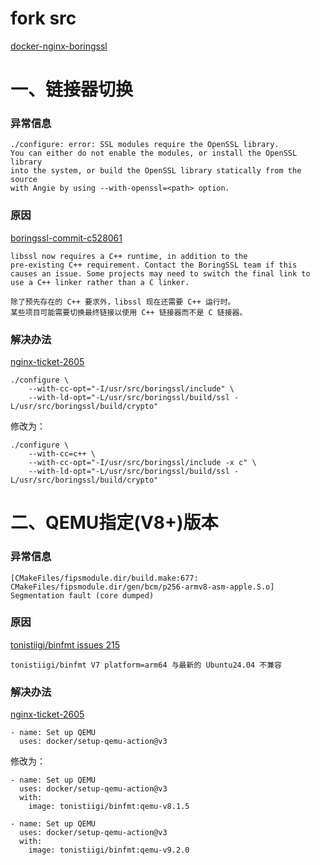 # fork src
[docker-nginx-boringssl](https://github.com/nginx-modules/docker-nginx-boringssl)

# 一、链接器切换

### 异常信息

```
./configure: error: SSL modules require the OpenSSL library.
You can either do not enable the modules, or install the OpenSSL library
into the system, or build the OpenSSL library statically from the source
with Angie by using --with-openssl=<path> option.
```

### 原因

[boringssl-commit-c528061](https://github.com/google/boringssl/commit/c52806157c97105da7fdc2b021d0a0fcd5186bf3)

```
libssl now requires a C++ runtime, in addition to the
pre-existing C++ requirement. Contact the BoringSSL team if this
causes an issue. Some projects may need to switch the final link to
use a C++ linker rather than a C linker.

除了预先存在的 C++ 要求外，libssl 现在还需要 C++ 运行时。
某些项目可能需要切换最终链接以使用 C++ 链接器而不是 C 链接器。
```

### 解决办法

[nginx-ticket-2605](https://trac.nginx.org/nginx/ticket/2605)

```
./configure \
	--with-cc-opt="-I/usr/src/boringssl/include" \
	--with-ld-opt="-L/usr/src/boringssl/build/ssl -L/usr/src/boringssl/build/crypto"
```

修改为：

```
./configure \
	--with-cc=c++ \
	--with-cc-opt="-I/usr/src/boringssl/include -x c" \
	--with-ld-opt="-L/usr/src/boringssl/build/ssl -L/usr/src/boringssl/build/crypto"
```

# 二、QEMU指定(V8+)版本

### 异常信息

```
[CMakeFiles/fipsmodule.dir/build.make:677: CMakeFiles/fipsmodule.dir/gen/bcm/p256-armv8-asm-apple.S.o] Segmentation fault (core dumped)
```

### 原因

[tonistiigi/binfmt issues 215](https://github.com/tonistiigi/binfmt/issues/215)

```
tonistiigi/binfmt V7 platform=arm64 与最新的 Ubuntu24.04 不兼容
```

### 解决办法

[nginx-ticket-2605](https://trac.nginx.org/nginx/ticket/2605)

```
- name: Set up QEMU
  uses: docker/setup-qemu-action@v3
```

修改为：

```
- name: Set up QEMU
  uses: docker/setup-qemu-action@v3
  with:
    image: tonistiigi/binfmt:qemu-v8.1.5
```

```
- name: Set up QEMU
  uses: docker/setup-qemu-action@v3
  with:
    image: tonistiigi/binfmt:qemu-v9.2.0
```